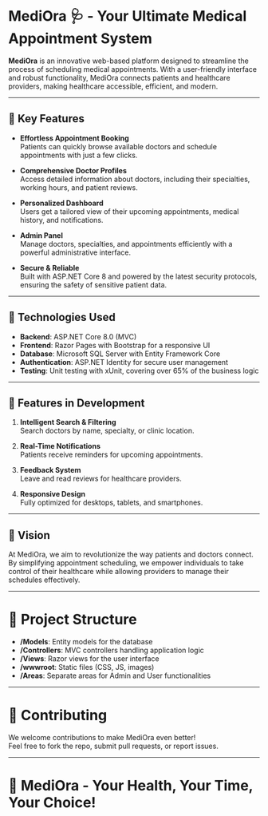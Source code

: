 # MediOra 🩺 - Your Ultimate Medical Appointment System

**MediOra** is an innovative web-based platform designed to streamline the process of scheduling medical appointments. With a user-friendly interface and robust functionality, MediOra connects patients and healthcare providers, making healthcare accessible, efficient, and modern.

---

## 🌟 Key Features

- **Effortless Appointment Booking**  
  Patients can quickly browse available doctors and schedule appointments with just a few clicks.

- **Comprehensive Doctor Profiles**  
  Access detailed information about doctors, including their specialties, working hours, and patient reviews.

- **Personalized Dashboard**  
  Users get a tailored view of their upcoming appointments, medical history, and notifications.

- **Admin Panel**  
  Manage doctors, specialties, and appointments efficiently with a powerful administrative interface.

- **Secure & Reliable**  
  Built with ASP.NET Core 8 and powered by the latest security protocols, ensuring the safety of sensitive patient data.

---

## 🚀 Technologies Used

- **Backend**: ASP.NET Core 8.0 (MVC)
- **Frontend**: Razor Pages with Bootstrap for a responsive UI
- **Database**: Microsoft SQL Server with Entity Framework Core
- **Authentication**: ASP.NET Identity for secure user management
- **Testing**: Unit testing with xUnit, covering over 65% of the business logic

---

## 📌 Features in Development

1. **Intelligent Search & Filtering**  
   Search doctors by name, specialty, or clinic location.
   
2. **Real-Time Notifications**  
   Patients receive reminders for upcoming appointments.

3. **Feedback System**  
   Leave and read reviews for healthcare providers.

4. **Responsive Design**  
   Fully optimized for desktops, tablets, and smartphones.

---

## 🎯 Vision

At MediOra, we aim to revolutionize the way patients and doctors connect. By simplifying appointment scheduling, we empower individuals to take control of their healthcare while allowing providers to manage their schedules effectively.

---
# 📂 Project Structure

- **/Models**: Entity models for the database  
- **/Controllers**: MVC controllers handling application logic  
- **/Views**: Razor views for the user interface  
- **/wwwroot**: Static files (CSS, JS, images)  
- **/Areas**: Separate areas for Admin and User functionalities  

---

# 🤝 Contributing

We welcome contributions to make MediOra even better!  
Feel free to fork the repo, submit pull requests, or report issues.  

---
# **🌟 MediOra - Your Health, Your Time, Your Choice!**
